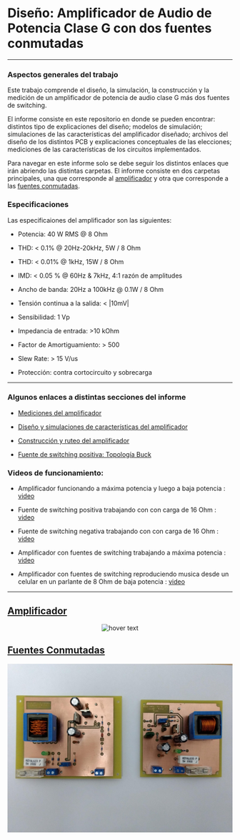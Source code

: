 # Diseño: Amplificador de Audio de Potencia Clase G con dos fuentes conmutadas

---

### Aspectos generales del trabajo

Este trabajo comprende el diseño, la simulación, la construcción y la medición de un amplificador de potencia de audio clase G más dos fuentes de switching.

El informe consiste en este repositorio en donde se pueden encontrar: distintos tipo de explicaciones del diseño; modelos de simulación; simulaciones de las características del amplificador diseñado; archivos del diseño de los distintos PCB y explicaciones conceptuales de las elecciones; mediciones de las características de los circuitos implementados.

Para navegar en este informe solo se debe seguir los distintos enlaces que irán abriendo las distintas carpetas. El informe consiste en dos carpetas principales, una que corresponde al [amplificador](https://github.com/tobias-liaudat/ClassG_amp/tree/master/Amplificador) y otra que corresponde a las [fuentes conmutadas](https://github.com/tobias-liaudat/ClassG_amp/tree/master/Fuente%20SW).

### Especificaciones

Las especificaiones del amplificador son las siguientes:

- Potencia: 40 W RMS @ 8 Ohm

- THD: < 0.1% @ 20Hz-20kHz, 5W / 8 Ohm

- THD: < 0.01% @ 1kHz, 15W / 8 Ohm

- IMD: < 0.05 % @ 60Hz & 7kHz, 4:1 razón de amplitudes

- Ancho de banda: 20Hz a 100kHz @ 0.1W / 8 Ohm

- Tensión continua a la salida: < |10mV|

- Sensibilidad: 1 Vp

- Impedancia de entrada: >10 kOhm

- Factor de Amortiguamiento: > 500

- Slew Rate: > 15 V/us

- Protección: contra cortocircuito y sobrecarga



---



### Algunos enlaces a distintas secciones del informe 

- [Mediciones del amplificador](https://github.com/tobias-liaudat/ClassG_amp/tree/master/Amplificador/Mediciones)

- [Diseño y simulaciones de características del amplificador](https://github.com/tobias-liaudat/ClassG_amp/tree/master/Amplificador/Dise%C3%B1o%20final)

- [Construcción y ruteo del amplificador](https://github.com/tobias-liaudat/ClassG_amp/tree/master/Amplificador/construccion)

- [Fuente de switching positiva: Topología Buck](https://github.com/tobias-liaudat/ClassG_amp/tree/master/Fuente%20SW/fuente_positiva)



### Videos de funcionamiento:

- Amplificador funcionando a máxima potencia y luego a baja potencia : [video](https://photos.app.goo.gl/b69a7zTJsys8Gchi9)

- Fuente de switching positiva trabajando con con carga de 16 Ohm : [video](https://photos.app.goo.gl/x3bsC1SKNY7uwe568)

- Fuente de switching negativa trabajando con con carga de 16 Ohm : [video](https://photos.app.goo.gl/3ddAb1sy1qB68Pso6)

- Amplificador con fuentes de switching trabajando a máxima potencia : [video](https://photos.app.goo.gl/AqDvbGj7fGZXpYhV9)

- Amplificador con fuentes de switching reproduciendo musica desde un celular en un parlante de 8 Ohm de baja potencia : [video](https://photos.app.goo.gl/HTU1mSpep7PGP6fW8)


---

## [Amplificador](https://github.com/tobias-liaudat/ClassG_amp/tree/master/Amplificador)

<p align="center">
  <img src="imgs/amp_classG.jpg?raw=true" width="1000" title="hover text">
</p>


## [Fuentes Conmutadas](https://github.com/tobias-liaudat/ClassG_amp/tree/master/Fuente%20SW)

<p align="center">
  <img src="imgs/fuentes_conmutadas_2.jpg?raw=true" width="1000" title="hover text">
</p>

